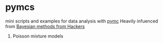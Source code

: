 pymcs
=====

mini scripts and examples for data analysis with [pymc](https://pymc-devs.github.io/pymc/)
Heavily infuenced from [Bayesian methods from Hackers](https://github.com/CamDavidsonPilon/Probabilistic-Programming-and-Bayesian-Methods-for-Hackers)


1. Poisson mixture models 


